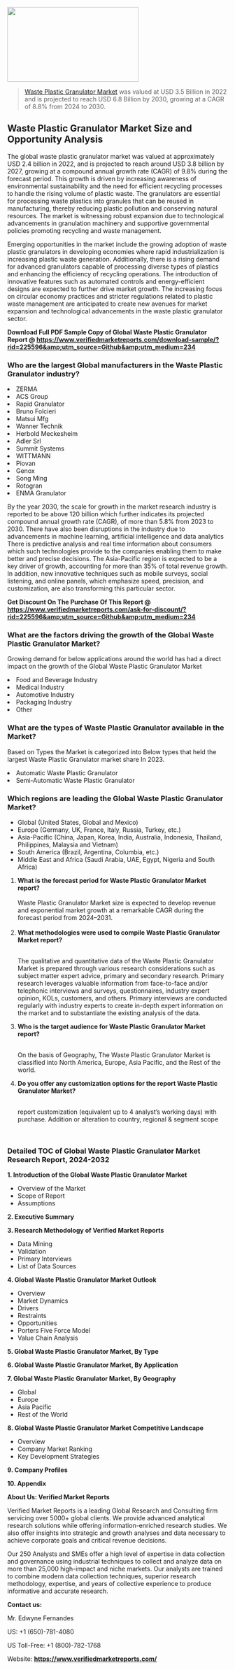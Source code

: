 
<img src="https://ffe5etoiles.com/wp-content/uploads/2024/12/MST1-300x171.png" alt="" width="300" height="171" class="alignnone size-medium wp-image-20088" /><blockquote><p><p><a href="https://www.verifiedmarketreports.com/download-sample/?rid=225596&utm_source=Github&utm_medium=234" target="_blank">Waste Plastic Granulator Market</a> was valued at USD 3.5 Billion in 2022 and is projected to reach USD 6.8 Billion by 2030, growing at a CAGR of 8.8% from 2024 to 2030.</p></blockquote><p><h2>Waste Plastic Granulator Market Size and Opportunity Analysis</h2><p>The global waste plastic granulator market was valued at approximately USD 2.4 billion in 2022, and is projected to reach around USD 3.8 billion by 2027, growing at a compound annual growth rate (CAGR) of 9.8% during the forecast period. This growth is driven by increasing awareness of environmental sustainability and the need for efficient recycling processes to handle the rising volume of plastic waste. The granulators are essential for processing waste plastics into granules that can be reused in manufacturing, thereby reducing plastic pollution and conserving natural resources. The market is witnessing robust expansion due to technological advancements in granulation machinery and supportive governmental policies promoting recycling and waste management.</p><p>Emerging opportunities in the market include the growing adoption of waste plastic granulators in developing economies where rapid industrialization is increasing plastic waste generation. Additionally, there is a rising demand for advanced granulators capable of processing diverse types of plastics and enhancing the efficiency of recycling operations. The introduction of innovative features such as automated controls and energy-efficient designs are expected to further drive market growth. The increasing focus on circular economy practices and stricter regulations related to plastic waste management are anticipated to create new avenues for market expansion and technological advancements in the waste plastic granulator sector.</p></p><p class=""><strong>Download Full PDF Sample Copy of Global Waste Plastic Granulator Report @ <a href="https://www.verifiedmarketreports.com/download-sample/?rid=225596&amp;utm_source=Github&amp;utm_medium=234" target="_blank">https://www.verifiedmarketreports.com/download-sample/?rid=225596&amp;utm_source=Github&amp;utm_medium=234</a></strong></p><h3 id="" class="">Who are the largest Global manufacturers in the Waste Plastic Granulator industry?</h3><p><li>ZERMA</li><li> ACS Group</li><li> Rapid Granulator</li><li> Bruno Folcieri</li><li> Matsui Mfg</li><li> Wanner Technik</li><li> Herbold Meckesheim</li><li> Adler Srl</li><li> Summit Systems</li><li> WITTMANN</li><li> Piovan</li><li> Genox</li><li> Song Ming</li><li> Rotogran</li><li> ENMA Granulator</li></p><div class=""><div class="" dir="" data-message-author-role="" data-message-id="" data-message-model-slug=""><div class=""><div class=""><div class=""><div class="" dir="" data-message-author-role="" data-message-id="" data-message-model-slug=""><div class=""><div class=""><p>By the year 2030, the scale for growth in the market research industry is reported to be above 120 billion which further indicates its projected compound annual growth rate (CAGR), of more than 5.8% from 2023 to 2030. There have also been disruptions in the industry due to advancements in machine learning, artificial intelligence and data analytics There is predictive analysis and real time information about consumers which such technologies provide to the companies enabling them to make better and precise decisions. The Asia-Pacific region is expected to be a key driver of growth, accounting for more than 35% of total revenue growth. In addition, new innovative techniques such as mobile surveys, social listening, and online panels, which emphasize speed, precision, and customization, are also transforming this particular sector.</p><p><strong>Get Discount On The Purchase Of This Report @&nbsp; <a href="https://www.verifiedmarketreports.com/ask-for-discount/?rid=225596&amp;utm_source=Github&amp;utm_medium=234" target="_blank">https://www.verifiedmarketreports.com/ask-for-discount/?rid=225596&amp;utm_source=Github&amp;utm_medium=234</a></strong></p></div></div></div></div></div></div></div></div><h3 id="" class="">What are the factors driving the growth of the Global Waste Plastic Granulator Market?</h3><p id="" class="">Growing demand for below applications around the world has had a direct impact on the growth of the Global Waste Plastic Granulator Market</p><p id="" class=""><li>Food and Beverage Industry</li><li> Medical Industry</li><li> Automotive Industry</li><li> Packaging Industry</li><li> Other</li></p><h3 id="" class="">What are the types of Waste Plastic Granulator available in the Market?</h3><p id="" class="">Based on Types the Market is categorized into Below types that held the largest Waste Plastic Granulator market share In 2023.</p><p id="" class=""><li>Automatic Waste Plastic Granulator</li><li> Semi-Automatic Waste Plastic Granulator</li></p><h3 id="" class="">Which regions are leading the Global Waste Plastic Granulator Market?</h3><ul><li>Global (United States, Global and Mexico)</li><li>Europe (Germany, UK, France, Italy, Russia, Turkey, etc.)</li><li>Asia-Pacific (China, Japan, Korea, India, Australia, Indonesia, Thailand, Philippines, Malaysia and Vietnam)</li><li>South America (Brazil, Argentina, Columbia, etc.)</li><li>Middle East and Africa (Saudi Arabia, UAE, Egypt, Nigeria and South Africa)</li></ul><p><ol><li><strong>What is the forecast period for Waste Plastic Granulator Market report?<br /></strong><br /><span data-sheets-root="1" data-sheets-value="{&quot;1&quot;:2,&quot;2&quot;:&quot;XXXX size is expected to develop revenue and exponential market growth at a remarkable CAGR during the forecast period from 2024&ndash;2030.&quot;}" data-sheets-userformat="{&quot;2&quot;:12674,&quot;4&quot;:{&quot;1&quot;:2,&quot;2&quot;:16776960},&quot;10&quot;:2,&quot;11&quot;:0,&quot;15&quot;:&quot;Arial&quot;,&quot;16&quot;:12}">Waste Plastic Granulator Market size is expected to develop revenue and exponential market growth at a remarkable CAGR during the forecast period from 2024&ndash;2031.</span><br /><br /></li><li><strong>What methodologies were used to compile Waste Plastic Granulator Market report?<br /><br /></strong><p>The qualitative and quantitative data of the&nbsp;Waste Plastic Granulator Market is prepared through various research considerations such as subject matter expert advice, primary and secondary research. Primary research leverages valuable information from face-to-face and/or telephonic interviews and surveys, questionnaires, industry expert opinion, KOLs, customers, and others. Primary interviews are conducted regularly with industry experts to create in-depth expert information on the market and to substantiate the existing analysis of the data.&nbsp;</p></li><li><strong>Who is the target audience for Waste Plastic Granulator Market report?<br /><br /></strong><p>On the basis of Geography, The&nbsp;Waste Plastic Granulator Market is classified into North America, Europe, Asia Pacific, and the Rest of the world.</p></li><li><strong>Do you offer any customization options for the report Waste Plastic Granulator Market?<br /><br /></strong><p>report customization (equivalent up to 4 analyst&rsquo;s working days) with purchase. Addition or alteration to country, regional &amp; segment scope</p><p>&nbsp;</p></li></ol></p><h3 id="" class="">Detailed TOC of Global Waste Plastic Granulator Market Research Report, 2024-2032</h3><p id="" class=""><strong>1. Introduction of the Global Waste Plastic Granulator Market</strong></p><ul><li>Overview of the Market</li><li>Scope of Report</li><li>Assumptions</li></ul><p id="" class=""><strong>2. Executive Summary</strong></p><p id="" class=""><strong>3. Research Methodology of&nbsp;Verified Market Reports</strong></p><ul><li>Data Mining</li><li>Validation</li><li>Primary Interviews</li><li>List of Data Sources</li></ul><p id="" class=""><strong>4. Global Waste Plastic Granulator Market Outlook</strong></p><ul><li>Overview</li><li>Market Dynamics</li><li>Drivers</li><li>Restraints</li><li>Opportunities</li><li>Porters Five Force Model</li><li>Value Chain Analysis</li></ul><p id="" class=""><strong>5. Global Waste Plastic Granulator Market, By&nbsp;Type</strong></p><p id="" class=""><strong>6. Global Waste Plastic Granulator Market, By Application</strong></p><p id="" class=""><strong>7. Global Waste Plastic Granulator Market, By Geography</strong></p><ul><li>Global</li><li>Europe</li><li>Asia Pacific</li><li>Rest of the World</li></ul><p id="" class=""><strong>8. Global Waste Plastic Granulator Market Competitive Landscape</strong></p><ul><li>Overview</li><li>Company Market Ranking</li><li>Key Development Strategies</li></ul><p id="" class=""><strong>9. Company Profiles</strong></p><p id="" class=""><strong>10. Appendix</strong></p><p id="" class=""><strong>About Us: Verified Market Reports</strong></p><p id="" class="">Verified Market Reports is a leading Global Research and Consulting firm servicing over 5000+ global clients. We provide advanced analytical research solutions while offering information-enriched research studies. We also offer insights into strategic and growth analyses and data necessary to achieve corporate goals and critical revenue decisions.</p><p id="" class="">Our 250 Analysts and SMEs offer a high level of expertise in data collection and governance using industrial techniques to collect and analyze data on more than 25,000 high-impact and niche markets. Our analysts are trained to combine modern data collection techniques, superior research methodology, expertise, and years of collective experience to produce informative and accurate research.</p><p id="" class=""><strong>Contact us:</strong></p><p id="" class="">Mr. Edwyne Fernandes</p><p id="" class="">US: +1 (650)-781-4080</p><p id="" class="">US Toll-Free: +1 (800)-782-1768</p><p id="" class="">Website: <a target="" data-test-app-aware-link=""><strong>https://www.verifiedmarketreports.com/</strong></a></p>
